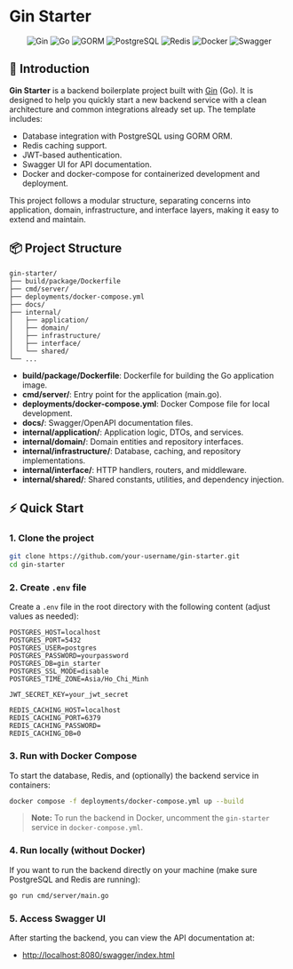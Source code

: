 # Gin Starter

<p align="center">
  <img src="https://img.shields.io/badge/Gin-1.9.1-green?logo=go" alt="Gin" />
  <img src="https://img.shields.io/badge/Go-1.21+-00ADD8?logo=go" alt="Go" />
  <img src="https://img.shields.io/badge/GORM-2.0+-blue?logo=go" alt="GORM" />
  <img src="https://img.shields.io/badge/PostgreSQL-14+-336791?logo=postgresql" alt="PostgreSQL" />
  <img src="https://img.shields.io/badge/Redis-7+-DC382D?logo=redis" alt="Redis" />
  <img src="https://img.shields.io/badge/Docker-20+-2496ED?logo=docker" alt="Docker" />
  <img src="https://img.shields.io/badge/Swagger-UI-85EA2D?logo=swagger" alt="Swagger" />
</p>

## 🚀 Introduction

**Gin Starter** is a backend boilerplate project built with [Gin](https://github.com/gin-gonic/gin) (Go). It is designed to help you quickly start a new backend service with a clean architecture and common integrations already set up. The template includes:

- Database integration with PostgreSQL using GORM ORM.
- Redis caching support.
- JWT-based authentication.
- Swagger UI for API documentation.
- Docker and docker-compose for containerized development and deployment.

This project follows a modular structure, separating concerns into application, domain, infrastructure, and interface layers, making it easy to extend and maintain.

## 📦 Project Structure

```
gin-starter/
├── build/package/Dockerfile
├── cmd/server/
├── deployments/docker-compose.yml
├── docs/
├── internal/
│   ├── application/
│   ├── domain/
│   ├── infrastructure/
│   ├── interface/
│   └── shared/
└── ...
```

- **build/package/Dockerfile**: Dockerfile for building the Go application image.
- **cmd/server/**: Entry point for the application (main.go).
- **deployments/docker-compose.yml**: Docker Compose file for local development.
- **docs/**: Swagger/OpenAPI documentation files.
- **internal/application/**: Application logic, DTOs, and services.
- **internal/domain/**: Domain entities and repository interfaces.
- **internal/infrastructure/**: Database, caching, and repository implementations.
- **internal/interface/**: HTTP handlers, routers, and middleware.
- **internal/shared/**: Shared constants, utilities, and dependency injection.

## ⚡️ Quick Start

### 1. Clone the project

```bash
git clone https://github.com/your-username/gin-starter.git
cd gin-starter
```

### 2. Create `.env` file

Create a `.env` file in the root directory with the following content (adjust values as needed):

```env
POSTGRES_HOST=localhost
POSTGRES_PORT=5432
POSTGRES_USER=postgres
POSTGRES_PASSWORD=yourpassword
POSTGRES_DB=gin_starter
POSTGRES_SSL_MODE=disable
POSTGRES_TIME_ZONE=Asia/Ho_Chi_Minh

JWT_SECRET_KEY=your_jwt_secret

REDIS_CACHING_HOST=localhost
REDIS_CACHING_PORT=6379
REDIS_CACHING_PASSWORD=
REDIS_CACHING_DB=0
```

### 3. Run with Docker Compose

To start the database, Redis, and (optionally) the backend service in containers:

```bash
docker compose -f deployments/docker-compose.yml up --build
```

> **Note:** To run the backend in Docker, uncomment the `gin-starter` service in `docker-compose.yml`.

### 4. Run locally (without Docker)

If you want to run the backend directly on your machine (make sure PostgreSQL and Redis are running):

```bash
go run cmd/server/main.go
```

### 5. Access Swagger UI

After starting the backend, you can view the API documentation at:

- [http://localhost:8080/swagger/index.html](http://localhost:8080/swagger/index.html)

